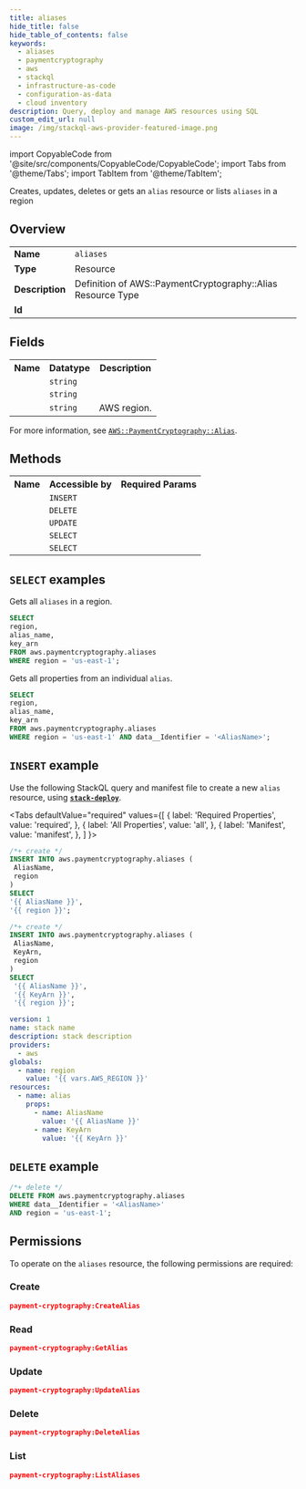 ```yaml
---
title: aliases
hide_title: false
hide_table_of_contents: false
keywords:
  - aliases
  - paymentcryptography
  - aws
  - stackql
  - infrastructure-as-code
  - configuration-as-data
  - cloud inventory
description: Query, deploy and manage AWS resources using SQL
custom_edit_url: null
image: /img/stackql-aws-provider-featured-image.png
---
```


import CopyableCode from '@site/src/components/CopyableCode/CopyableCode';
import Tabs from '@theme/Tabs';
import TabItem from '@theme/TabItem';

Creates, updates, deletes or gets an <code>alias</code> resource or lists <code>aliases</code> in a region

## Overview
<table>
<tbody>
<tr><td><b>Name</b></td><td><code>aliases</code></td></tr>
<tr><td><b>Type</b></td><td>Resource</td></tr>
<tr><td><b>Description</b></td><td>Definition of AWS::PaymentCryptography::Alias Resource Type</td></tr>
<tr><td><b>Id</b></td><td><CopyableCode code="aws.paymentcryptography.aliases" /></td></tr>
</tbody>
</table>

## Fields
<table>
<tbody>
<tr><th>Name</th><th>Datatype</th><th>Description</th></tr><tr><td><CopyableCode code="alias_name" /></td><td><code>string</code></td><td></td></tr>
<tr><td><CopyableCode code="key_arn" /></td><td><code>string</code></td><td></td></tr>
<tr><td><CopyableCode code="region" /></td><td><code>string</code></td><td>AWS region.</td></tr>
</tbody>
</table>

For more information, see <a href="https://docs.aws.amazon.com/AWSCloudFormation/latest/UserGuide/aws-resource-paymentcryptography-alias.html"><code>AWS::PaymentCryptography::Alias</code></a>.

## Methods

<table>
<tbody>
  <tr>
    <th>Name</th>
    <th>Accessible by</th>
    <th>Required Params</th>
  </tr>
  <tr>
    <td><CopyableCode code="create_resource" /></td>
    <td><code>INSERT</code></td>
    <td><CopyableCode code="AliasName, region" /></td>
  </tr>
  <tr>
    <td><CopyableCode code="delete_resource" /></td>
    <td><code>DELETE</code></td>
    <td><CopyableCode code="data__Identifier, region" /></td>
  </tr>
  <tr>
    <td><CopyableCode code="update_resource" /></td>
    <td><code>UPDATE</code></td>
    <td><CopyableCode code="data__Identifier, data__PatchDocument, region" /></td>
  </tr>
  <tr>
    <td><CopyableCode code="list_resources" /></td>
    <td><code>SELECT</code></td>
    <td><CopyableCode code="region" /></td>
  </tr>
  <tr>
    <td><CopyableCode code="get_resource" /></td>
    <td><code>SELECT</code></td>
    <td><CopyableCode code="data__Identifier, region" /></td>
  </tr>
</tbody>
</table>

## `SELECT` examples
Gets all <code>aliases</code> in a region.
```sql
SELECT
region,
alias_name,
key_arn
FROM aws.paymentcryptography.aliases
WHERE region = 'us-east-1';
```
Gets all properties from an individual <code>alias</code>.
```sql
SELECT
region,
alias_name,
key_arn
FROM aws.paymentcryptography.aliases
WHERE region = 'us-east-1' AND data__Identifier = '<AliasName>';
```

## `INSERT` example

Use the following StackQL query and manifest file to create a new <code>alias</code> resource, using [__`stack-deploy`__](https://pypi.org/project/stack-deploy/).

<Tabs
    defaultValue="required"
    values={[
      { label: 'Required Properties', value: 'required', },
      { label: 'All Properties', value: 'all', },
      { label: 'Manifest', value: 'manifest', },
    ]
}>
<TabItem value="required">

```sql
/*+ create */
INSERT INTO aws.paymentcryptography.aliases (
 AliasName,
 region
)
SELECT 
'{{ AliasName }}',
'{{ region }}';
```
</TabItem>
<TabItem value="all">

```sql
/*+ create */
INSERT INTO aws.paymentcryptography.aliases (
 AliasName,
 KeyArn,
 region
)
SELECT 
 '{{ AliasName }}',
 '{{ KeyArn }}',
 '{{ region }}';
```
</TabItem>
<TabItem value="manifest">

```yaml
version: 1
name: stack name
description: stack description
providers:
  - aws
globals:
  - name: region
    value: '{{ vars.AWS_REGION }}'
resources:
  - name: alias
    props:
      - name: AliasName
        value: '{{ AliasName }}'
      - name: KeyArn
        value: '{{ KeyArn }}'

```
</TabItem>
</Tabs>

## `DELETE` example

```sql
/*+ delete */
DELETE FROM aws.paymentcryptography.aliases
WHERE data__Identifier = '<AliasName>'
AND region = 'us-east-1';
```

## Permissions

To operate on the <code>aliases</code> resource, the following permissions are required:

### Create
```json
payment-cryptography:CreateAlias
```

### Read
```json
payment-cryptography:GetAlias
```

### Update
```json
payment-cryptography:UpdateAlias
```

### Delete
```json
payment-cryptography:DeleteAlias
```

### List
```json
payment-cryptography:ListAliases
```
